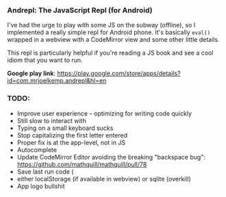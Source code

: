 ### Andrepl: The JavaScript Repl (for Android)

I've had the urge to play with some JS on the subway (offline), so I implemented a 
really simple repl for Android phone. It's basically `eval()` wrapped in a webview
with a CodeMirror view and some other little details.

This repl is particularly helpful if you're reading a JS book and see a cool idiom
that you want to run.

**Google play link**: https://play.google.com/store/apps/details?id=com.mrjoelkemp.andrepl&hl=en

### TODO:

* Improve user experience – optimizing for writing code quickly
 * Still slow to interact with
 * Typing on a small keyboard sucks
* Stop capitalizing the first letter entered
 * Proper fix is at the app-level, not in JS
* Autocomplete
 * Update CodeMirror Editor avoiding the breaking "backspace bug": https://github.com/mathquill/mathquill/pull/78
* Save last run code (
 * either localStorage (if available in webview) or sqlite (overkill)
* App logo bullshit